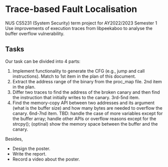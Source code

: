 # Trace-based Fault Localisation
 NUS CS5231 (System Security) term project for AY2022/2023 Semester 1
 Use improvements of execution traces from libpeekaboo to analyse the buffer overflow vulnerability.

## Tasks

Our task can be divided into 4 parts:
1. Implement functionality to generate the CFG (e.g., jump and call instructions). Match to 1st item in the plan of this document.
2. Extract the address range of the binary from the proc_map file. 2nd item in the plan.
3. Differ two traces to find the address of the broken canary and then find the instruction that initially writes to the canary. 3rd-5nd item.
4. Find the memory-copy API between two addresses and its argument (what is the buffer size) and how many bytes are needed to overflow the canary. 6nd-7nd item. TBD: handle the case of more variables except for the buffer array; handle other APIs or overflow reasons except for the strcpy(); (optinal) show the memory space between the buffer and the canary.

Besides,
- Design the poster. 
- Write the report.
- Record a video about the poster.
